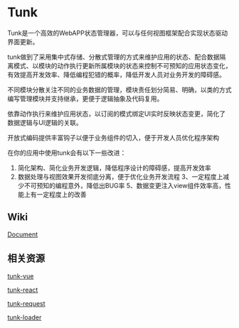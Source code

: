 # Tunk

Tunk是一个高效的WebAPP状态管理器，可以与任何视图框架配合实现状态驱动界面更新。

tunk做到了采用集中式存储、分散式管理的方式来维护应用的状态、配合数据隔离模式、以模块的动作执行更新所属模块的状态来控制不可预知的应用状态变化，有效提高开发效率、降低编程犯错的概率，降低开发人员对业务开发的障碍感。

不同模块分散关注不同的业务数据的管理，模块责任划分简易、明确，以类的方式编写管理模块并支持继承，更便于逻辑抽象及代码复用。

依靠动作执行来维护应用状态，以订阅的模式绑定UI实时反映状态变更，简化了数据逻辑与UI逻辑的关联。

开放式编码提供丰富钩子以便于业务组件的切入，便于开发人员优化程序架构

在你的应用中使用tunk会有以下一些改进：
1. 简化架构、简化业务开发逻辑，降低程序设计的障碍感，提高开发效率
2. 数据处理与视图效果开发彻底分离，便于优化业务开发流程
3、一定程度上减少不可预知的编程意外，降低出BUG率
5、数据变更注入view组件效率高，性能上有一定程度上的改善


## Wiki

[Document](https://github.com/tunkjs/tunk/wiki/Tunk%E5%BF%AB%E9%80%9F%E5%85%A5%E9%97%A8)

## 相关资源
[tunk-vue](https://github.com/tunkjs/tunk-vue)  

[tunk-react](https://github.com/tunkjs/tunk-react) 

[tunk-request](https://github.com/tunkjs/tunk-request)

[tunk-loader](https://github.com/tunkjs/tunk-loader)








